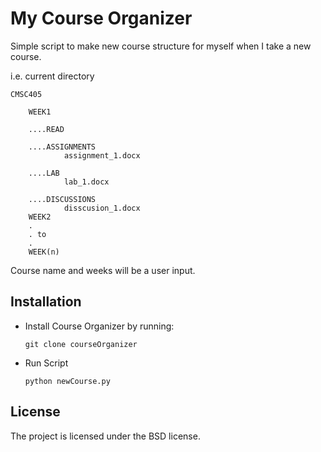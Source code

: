 # My Course Organizer

Simple script to make new course structure for myself when I take a new course.

i.e.
current directory 

    CMSC405
    
        WEEK1
        
        ....READ
        
        ....ASSIGNMENTS
                assignment_1.docx
                
        ....LAB
                lab_1.docx
                
        ....DISCUSSIONS
                disscusion_1.docx
        WEEK2
        .
        . to
        .
        WEEK(n)

 Course name and weeks will be a user input.

## Installation

- Install Course Organizer by running:

    `git clone courseOrganizer`
    
- Run Script

    `python newCourse.py`

## License

The project is licensed under the BSD license.
